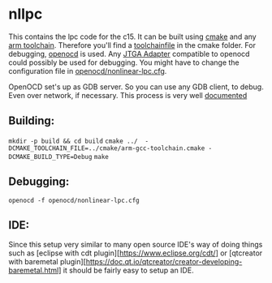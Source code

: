 # nllpc

This contains the lpc code for the c15. It can be built using [cmake](https://cmake.org/) and any [arm toolchain](https://developer.arm.com/open-source/gnu-toolchain/gnu-rm). Therefore you'll find a [toolchainfile](cmake/arm-gcc-toolchain.cmake) in the cmake folder. For debugging, [openocd](http://openocd.org/) is used. Any [JTGA Adapter](http://openocd.org/doc/html/Debug-Adapter-Hardware.html#Debug-Adapter-Hardware) compatible to openocd could possibly be used for debugging. You might have to change the configuration file in [openocd/nonlinear-lpc.cfg](openocd/nonlinear-lpc.cfg).

OpenOCD set's up as GDB server. So you can use any GDB client, to debug. Even over network, if necessary. This process is very well [documented](https://sourceware.org/gdb/onlinedocs/gdb/Server.html)

## Building:

`mkdir -p build && cd build`
`cmake ../  -DCMAKE_TOOLCHAIN_FILE=../cmake/arm-gcc-toolchain.cmake -DCMAKE_BUILD_TYPE=Debug`
`make`

## Debugging:

`openocd -f openocd/nonlinear-lpc.cfg`

## IDE:

Since this setup very similar to many open source IDE's way of doing things such as [eclipse with cdt plugin][https://www.eclipse.org/cdt/] or [qtcreator with baremetal plugin][https://doc.qt.io/qtcreator/creator-developing-baremetal.html]  it should be fairly easy to setup an IDE.
